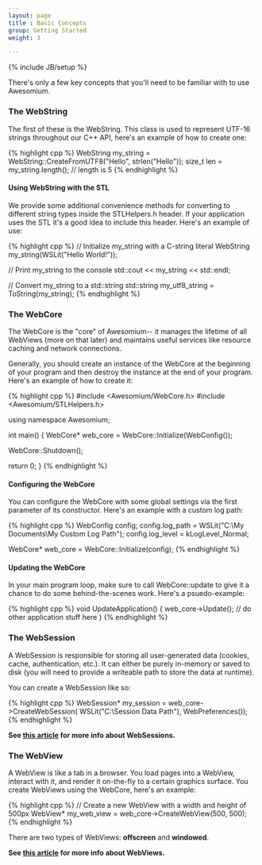 ```yaml
---
layout: page
title : Basic Concepts
group: Getting Started
weight: 3

---
```

{% include JB/setup %}

There's only a few key concepts that you'll need to be familiar with to use Awesomium.

### The WebString

The first of these is the WebString. This class is used to represent UTF-16 strings throughout our C++ API, here's an example of how to create one:

{% highlight cpp %}
WebString my_string = WebString::CreateFromUTF8("Hello", strlen("Hello"));
size_t len = my_string.length(); // length is 5
{% endhighlight %}
 

#### Using WebString with the STL
We provide some additional convenience methods for converting to different string types inside the STLHelpers.h header. If your application uses the STL it's a good idea to include this header. Here's an example of use:

{% highlight cpp %}
// Initialize my_string with a C-string literal
WebString my_string(WSLit("Hello World!"));

// Print my_string to the console
std::cout << my_string << std::endl;

// Convert my_string to a std::string
std::string my_utf8_string = ToString(my_string);
{% endhighlight %}

### The WebCore
The WebCore is the "core" of Awesomium-- it manages the lifetime of all WebViews (more on that later) and maintains useful services like resource caching and network connections.

Generally, you should create an instance of the WebCore at the beginning of your program and then destroy the instance at the end of your program. Here's an example of how to create it:

{% highlight cpp %}
#include <Awesomium/WebCore.h>
#include <Awesomium/STLHelpers.h>

using namespace Awesomium;

int main() {
  WebCore* web_core = WebCore::Initialize(WebConfig());

  WebCore::Shutdown();

  return 0;
}
{% endhighlight %}

#### Configuring the WebCore
You can configure the WebCore with some global settings via the first parameter of its constructor. Here's an example with a custom log path:

{% highlight cpp %}
WebConfig config;
config.log_path = WSLit("C:\\My Documents\\My Custom Log Path");
config.log_level = kLogLevel_Normal;

WebCore* web_core = WebCore::Initialize(config);
{% endhighlight %}

#### Updating the WebCore
In your main program loop, make sure to call WebCore::update to give it a chance to do some behind-the-scenes work. Here's a psuedo-example:

{% highlight cpp %}
void UpdateApplication() {
  web_core->Update();
  // do other application stuff here
}
{% endhighlight %}

### The WebSession
A WebSession is responsible for storing all user-generated data (cookies, cache, authentication, etc.). It can either be purely in-memory or saved to disk (you will need to provide a writeable path to store the data at runtime).

You can create a WebSession like so:

{% highlight cpp %}
WebSession* my_session = web_core->CreateWebSession(
  WSLit("C:\\Session Data Path"), WebPreferences());
{% endhighlight %}

__See [this article](../general-use/using-web-sessions.html) for more info about WebSessions.__

### The WebView
A WebView is like a tab in a browser. You load pages into a WebView, interact with it, and render it on-the-fly to a certain graphics surface. You create WebViews using the WebCore, here's an example:

{% highlight cpp %}
// Create a new WebView with a width and height of 500px
WebView* my_web_view = web_core->CreateWebView(500, 500);
{% endhighlight %}

There are two types of WebViews: __offscreen__ and __windowed__. 

__See [this article](../general-use/introduction-to-web-views.html) for more info about WebViews.__
 